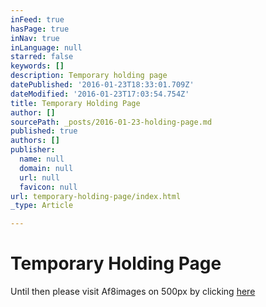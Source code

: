 ```yaml
---
inFeed: true
hasPage: true
inNav: true
inLanguage: null
starred: false
keywords: []
description: Temporary holding page
datePublished: '2016-01-23T18:33:01.709Z'
dateModified: '2016-01-23T17:03:54.754Z'
title: Temporary Holding Page
author: []
sourcePath: _posts/2016-01-23-holding-page.md
published: true
authors: []
publisher:
  name: null
  domain: null
  url: null
  favicon: null
url: temporary-holding-page/index.html
_type: Article

---
```

# Temporary Holding Page

Until then please visit Af8images on 500px by clicking [here][0]

[0]: https://500px.com/af8
